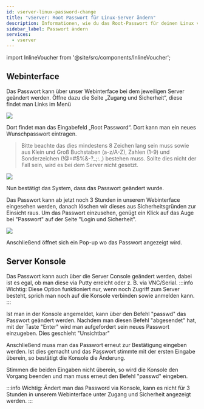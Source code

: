 ```yaml
---
id: vserver-linux-password-change
title: "vServer: Root Passwort für Linux-Server ändern"
description: Informationen, wie du das Root-Passwort für deinen Linux vServer von ZAP-Hosting ändern kannst - ZAP-Hosting.com Dokumentation
sidebar_label: Passwort ändern
services:
  - vserver
---
```


import InlineVoucher from '@site/src/components/InlineVoucher';

<InlineVoucher />

## Webinterface

Das Passwort kann über unser Webinterface bei dem jeweiligen Server geändert werden. 
Öffne dazu die Seite „Zugang und Sicherheit“, diese findet man Links im Menü

![](https://screensaver01.zap-hosting.com/index.php/s/N7NmZjHq2baYxSk/preview)

Dort findet man das Eingabefeld „Root Password“. 
Dort kann man ein neues Wunschpasswort eintragen.

>Bitte beachte das dies mindestens 8 Zeichen lang sein muss sowie aus Klein und Groß Buchstaben (a-z/A-Z), Zahlen (1-9) und Sonderzeichen (!@=#$%&-?_;:.,) bestehen muss. 
Sollte dies nicht der Fall sein, wird es bei dem Server nicht gesetzt. 

![](https://screensaver01.zap-hosting.com/index.php/s/snHG3maY9nEfoA5/preview)

Nun bestätigt das System, dass das Passwort geändert wurde. 

Das Passwort kann ab jetzt noch 3 Stunden in unserem Webinterface eingesehen werden, danach löschen wir dieses aus Sicherheitsgründen zur Einsicht raus. Um das Passwort einzusehen, genügt ein Klick auf das Auge bei "Passwort" auf der Seite "Login und Sicherheit". 

![](https://screensaver01.zap-hosting.com/index.php/s/PybrA4Wz4CTJdHo/preview)

Anschließend öffnet sich ein Pop-up wo das Passwort angezeigt wird.



## Server Konsole

Das Passwort kann auch über die Server Console geändert werden, dabei ist es egal, ob man diese via Putty erreicht oder z. B. via VNC/Serial.
:::info
Wichtig: Diese Option funktioniert nur, wenn noch Zugriff zum Server besteht, sprich man noch auf die Konsole verbinden sowie anmelden kann. 
:::

Ist man in der Konsole angemeldet, kann über den Befehl "passwd" das Passwort geändert werden. 
Nachdem man diesen Befehl "abgesendet" hat, mit der Taste "Enter" wird man aufgefordert sein neues Passwort einzugeben. 
Dies geschieht "Unsichtbar"

Anschließend muss man das Passwort erneut zur Bestätigung eingeben werden. 
Ist dies gemacht und das Passwort stimmte mit der ersten Eingabe überein, so bestätigt die Konsole die Änderung. 

Stimmen die beiden Eingaben nicht überein, so wird die Konsole den Vorgang beenden und man muss erneut den Befehl "passwd" eingeben. 

:::info
Wichtig: Ändert man das Password via Konsole, kann es nicht für 3 Stunden in unserem Webinterface unter Zugang und Sicherheit angezeigt werden. 
:::
